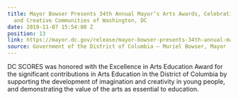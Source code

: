 ```yaml
---
title: Mayor Bowser Presents 34th Annual Mayor’s Arts Awards, Celebrating the Arts
  and Creative Communities of Washington, DC
date: 2019-11-07 15:54:00 Z
position: 13
link: https://mayor.dc.gov/release/mayor-bowser-presents-34th-annual-mayors-arts-awards-celebrating-arts-and-creative
source: Government of the District of Columbia – Muriel Bowser, Mayor
---
```


DC SCORES was honored with the Excellence in Arts Education Award for the significant contributions in Arts Education in the District of Columbia by supporting the development of imagination and creativity in young people, and demonstrating the value of the arts as essential to education.
